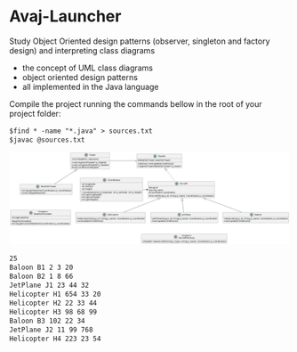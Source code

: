 # Avaj-Launcher

Study Object Oriented design patterns (observer, singleton and factory design) and interpreting class diagrams

- the concept of UML class diagrams
- object oriented design patterns
- all implemented in the Java language

Compile the project running the commands bellow in the root of your project folder:
```
$find * -name "*.java" > sources.txt
$javac @sources.txt
```

![alt text](avaj_uml.png)


```
25
Baloon B1 2 3 20
Baloon B2 1 8 66
JetPlane J1 23 44 32
Helicopter H1 654 33 20
Helicopter H2 22 33 44
Helicopter H3 98 68 99
Baloon B3 102 22 34
JetPlane J2 11 99 768
Helicopter H4 223 23 54
```